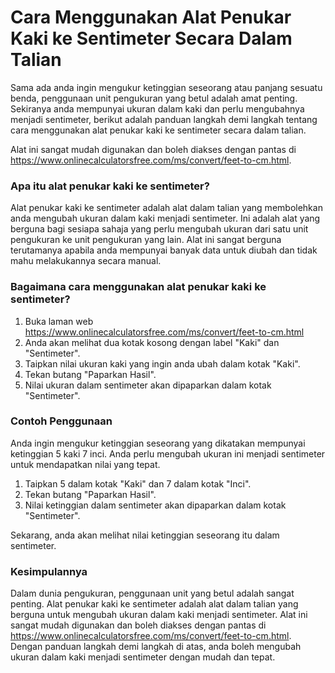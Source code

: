 Cara Menggunakan Alat Penukar Kaki ke Sentimeter Secara Dalam Talian
====================================================================

Sama ada anda ingin mengukur ketinggian seseorang atau panjang sesuatu benda, penggunaan unit pengukuran yang betul adalah amat penting. Sekiranya anda mempunyai ukuran dalam kaki dan perlu mengubahnya menjadi sentimeter, berikut adalah panduan langkah demi langkah tentang cara menggunakan alat penukar kaki ke sentimeter secara dalam talian.

Alat ini sangat mudah digunakan dan boleh diakses dengan pantas di <https://www.onlinecalculatorsfree.com/ms/convert/feet-to-cm.html>.

### Apa itu alat penukar kaki ke sentimeter?

Alat penukar kaki ke sentimeter adalah alat dalam talian yang membolehkan anda mengubah ukuran dalam kaki menjadi sentimeter. Ini adalah alat yang berguna bagi sesiapa sahaja yang perlu mengubah ukuran dari satu unit pengukuran ke unit pengukuran yang lain. Alat ini sangat berguna terutamanya apabila anda mempunyai banyak data untuk diubah dan tidak mahu melakukannya secara manual.

### Bagaimana cara menggunakan alat penukar kaki ke sentimeter?

1. Buka laman web <https://www.onlinecalculatorsfree.com/ms/convert/feet-to-cm.html>
2. Anda akan melihat dua kotak kosong dengan label "Kaki" dan "Sentimeter".
3. Taipkan nilai ukuran kaki yang ingin anda ubah dalam kotak "Kaki".
4. Tekan butang "Paparkan Hasil".
5. Nilai ukuran dalam sentimeter akan dipaparkan dalam kotak "Sentimeter".

### Contoh Penggunaan

Anda ingin mengukur ketinggian seseorang yang dikatakan mempunyai ketinggian 5 kaki 7 inci. Anda perlu mengubah ukuran ini menjadi sentimeter untuk mendapatkan nilai yang tepat.

1. Taipkan 5 dalam kotak "Kaki" dan 7 dalam kotak "Inci".
2. Tekan butang "Paparkan Hasil".
3. Nilai ketinggian dalam sentimeter akan dipaparkan dalam kotak "Sentimeter".

Sekarang, anda akan melihat nilai ketinggian seseorang itu dalam sentimeter.

### Kesimpulannya

Dalam dunia pengukuran, penggunaan unit yang betul adalah sangat penting. Alat penukar kaki ke sentimeter adalah alat dalam talian yang berguna untuk mengubah ukuran dalam kaki menjadi sentimeter. Alat ini sangat mudah digunakan dan boleh diakses dengan pantas di <https://www.onlinecalculatorsfree.com/ms/convert/feet-to-cm.html>. Dengan panduan langkah demi langkah di atas, anda boleh mengubah ukuran dalam kaki menjadi sentimeter dengan mudah dan tepat.